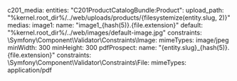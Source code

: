 c201_media:
    entities:
        "C201ProductCatalogBundle:Product":
            upload_path: "%kernel.root_dir%/../web/uploads/products/{filesystemize(entity.slug, 2)}"
            medias:
                image1:
                    name: "image1_{hash(5)}.{file.extension}"
                    default: "%kernel.root_dir%/../web/images/default-image.jpg"
                    constraints:
                        \Symfony\Component\Validator\Constraints\Image:
                            mimeTypes: image/jpeg
                            minWidth:  300
                            minHeight: 300
                pdfProspect:
                    name: "{entity.slug}_{hash(5)}.{file.extension}"
                    constraints:
                        \Symfony\Component\Validator\Constraints\File:
                            mimeTypes: application/pdf